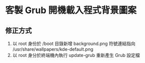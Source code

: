 # 客製 Grub 開機載入程式背景圖案
## 修正方式
1. 以 root 身份於 /boot 目錄新增 background.png 符號連結指向 /usr/share/wallpapers/kde-default.png
2. 以 root 身分於終端機內執行 update-grub 重新產生 Grub 設定檔